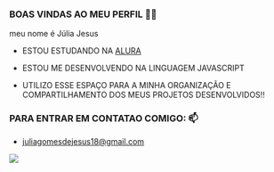 ### BOAS VINDAS AO MEU PERFIL 👻🤍

meu nome é Júlia Jesus

- ESTOU ESTUDANDO NA [ALURA](https://www.alura.com.br)

- ESTOU ME DESENVOLVENDO NA LINGUAGEM JAVASCRIPT

- UTILIZO ESSE ESPAÇO PARA A MINHA ORGANIZAÇÃO E COMPARTILHAMENTO DOS MEUS PROJETOS DESENVOLVIDOS!!

### PARA ENTRAR EM CONTATAO COMIGO: 📫

- juliagomesdejesus18@gmail.com

![](https://media1.tenor.com/m/xsH0E7xnU8oAAAAC/filmgifs.gif)
